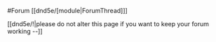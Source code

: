 #Forum
[[dnd5e/[module\|ForumThread]]]

[[dnd5e/!\|please do not alter this page if you want to keep your forum working --]]